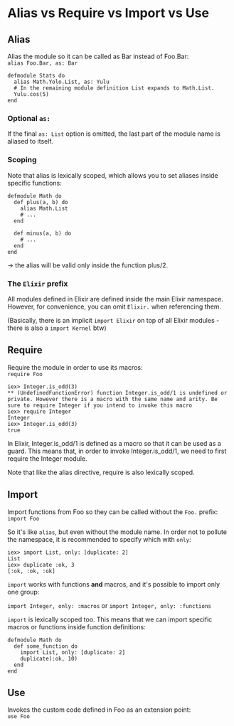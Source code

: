 # Alias vs Require vs Import vs Use

## Alias

Alias the module so it can be called as Bar instead of Foo.Bar:  
`alias Foo.Bar, as: Bar`

```
defmodule Stats do
  alias Math.Yolo.List, as: Yulu
  # In the remaining module definition List expands to Math.List.
  Yulu.cos(5)
end
```

### Optional `as:`

If the final `as: List` option is omitted, the last part of the module name is aliased to itself.

### Scoping

Note that alias is lexically scoped, which allows you to set aliases inside specific functions:

```
defmodule Math do
  def plus(a, b) do
    alias Math.List
    # ...
  end

  def minus(a, b) do
    # ...
  end
end
```

-> the alias will be valid only inside the function plus/2.

### The `Elixir` prefix
All modules defined in Elixir are defined inside the main Elixir namespace. However, for convenience, you can omit `Elixir.` when referencing them.

(Basically, there is an implicit `import Elixir` on top of all Elixir modules - there is also a `import Kernel` btw)

## Require

Require the module in order to use its macros:  
`require Foo`

```
iex> Integer.is_odd(3)
** (UndefinedFunctionError) function Integer.is_odd/1 is undefined or private. However there is a macro with the same name and arity. Be sure to require Integer if you intend to invoke this macro
iex> require Integer
Integer
iex> Integer.is_odd(3)
true
```

In Elixir, Integer.is\_odd/1 is defined as a macro so that it can be used as a guard. This means that, in order to invoke Integer.is\_odd/1, we need to first require the Integer module.

Note that like the alias directive, require is also lexically scoped.


## Import

Import functions from Foo so they can be called without the `Foo.` prefix:  
`import Foo`

So it's like `alias`, but even without the module name. In order not to pollute the namespace, it is recommended to specify which with `only`:
```
iex> import List, only: [duplicate: 2]
List
iex> duplicate :ok, 3
[:ok, :ok, :ok]
```
`import` works with functions **and** macros, and it's possible to import only one group:

```import Integer, only: :macros```
or
```import Integer, only: :functions```


`import` is lexically scoped too. This means that we can import specific macros or functions inside function definitions:

```
defmodule Math do
  def some_function do
    import List, only: [duplicate: 2]
    duplicate(:ok, 10)
  end
end
```

## Use

Invokes the custom code defined in Foo as an extension point:  
`use Foo`
